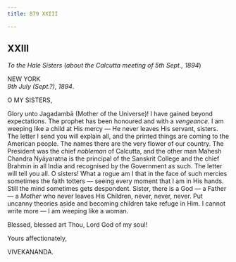 ```yaml
---
title: 879 XXIII

---
```

  

  
  
  
  


## XXIII

*To the Hale Sisters* (*about the Calcutta meeting of 5th Sept., 1894*)

NEW YORK  
*9th July (Sept.?)*, *1894*.

O MY SISTERS,

Glory unto Jagadambā (Mother of the Universe)! I have gained beyond
expectations. The prophet has been honoured and with a *vengeance*. I am
weeping like a child at His mercy — He never leaves His servant,
sisters. The letter I send you will explain all, and the printed things
are coming to the American people. The names there are the very flower
of our country. The President was the chief *nobleman* of Calcutta, and
the other man Mahesh Chandra Nyāyaratna is the principal of the Sanskrit
College and the chief Brahmin in all India and recognised by the
Government as such. The letter will tell you all. O sisters! What a
rogue am I that in the face of such mercies sometimes the faith totters
— seeing every moment that I am in His hands. Still the mind sometimes
gets despondent. Sister, there is a God — a Father — a *Mother* who
never leaves His Children, never, never, never. Put uncanny theories
aside and becoming children take refuge in Him. I cannot write more — I
am weeping like a woman.

Blessed, blessed art Thou, Lord God of my soul! 

Yours affectionately,

VIVEKANANDA.